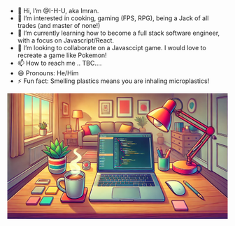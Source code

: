 - 👋 Hi, I’m @I-H-U, aka Imran.
- 👀 I’m interested in cooking, gaming (FPS, RPG), being a Jack of all trades (and master of none!)
- 🌱 I’m currently learning how to become a full stack software engineer, with a focus on Javascript/React.
- 💞️ I’m looking to collaborate on a Javasccipt game. I would love to recreate a game like Pokemon!
- 📫 How to reach me .. TBC....
- 😄 Pronouns: He/Him
- ⚡ Fun fact: Smelling plastics means you are inhaling microplastics!

![Laptop and Coffee pic](laptopcoffee.webp)

<!---
I-H-U/I-H-U is a ✨ special ✨ repository because its `README.md` (this file) appears on your GitHub profile.
You can click the Preview link to take a look at your changes.
--->
